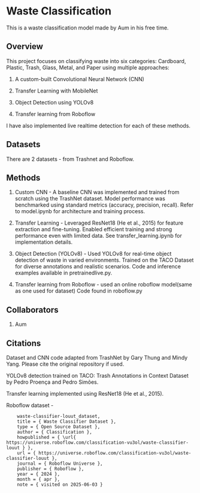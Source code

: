 # Waste Classification

This is a waste classification model made by Aum in his free time. 

## Overview

This project focuses on classifying waste into six categories: Cardboard, Plastic, Trash, Glass, Metal, and Paper using multiple approaches:

1. A custom-built Convolutional Neural Network (CNN)

2. Transfer Learning with MobileNet

3. Object Detection using YOLOv8

4. Transfer learning from Roboflow

I have also implemented live realtime detection for each of these methods.

## Datasets

There are 2 datasets - from Trashnet and Roboflow.

## Methods

1. Custom CNN - 
A baseline CNN was implemented and trained from scratch using the TrashNet dataset.
Model performance was benchmarked using standard metrics (accuracy, precision, recall).
Refer to model.ipynb for architecture and training process.

2. Transfer Learning - 
Leveraged ResNet18 (He et al., 2015) for feature extraction and fine-tuning.
Enabled efficient training and strong performance even with limited data.
See transfer_learning.ipynb for implementation details.


3. Object Detection (YOLOv8) - 
Used YOLOv8 for real-time object detection of waste in varied environments.
Trained on the TACO Dataset for diverse annotations and realistic scenarios.
Code and inference examples available in pretrainedlive.py.

4. Transfer learning from Roboflow - 
used an online roboflow model(same as one used for dataset)
Code found in roboflow.py

## Collaborators

1. Aum

## Citations
Dataset and CNN code adapted from TrashNet by Gary Thung and Mindy Yang. Please cite the original repository if used.

YOLOv8 detection trained on TACO: Trash Annotations in Context Dataset by Pedro Proença and Pedro Simões.

Transfer learning implemented using ResNet18 (He et al., 2015).

Roboflow dataset - 

        waste-classifier-louut_dataset,
        title = { Waste Classifier Dataset },
        type = { Open Source Dataset },
        author = { Classification },
        howpublished = { \url{ https://universe.roboflow.com/classification-vu3ol/waste-classifier-louut } },
        url = { https://universe.roboflow.com/classification-vu3ol/waste-classifier-louut },
        journal = { Roboflow Universe },
        publisher = { Roboflow },
        year = { 2024 },
        month = { apr },
        note = { visited on 2025-06-03 }